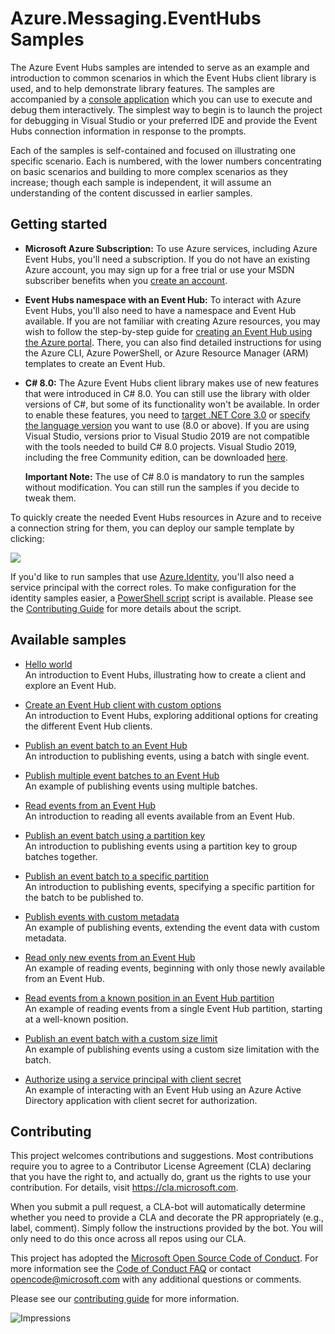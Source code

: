 ﻿---
page_type: sample
languages:
- csharp
products:
- azure
- azure-event-hubs
name: Azure.Messaging.EventHubs samples for .NET
description: Samples for the Azure.Messaging.EventHubs client library
---

# Azure.Messaging.EventHubs Samples

The  Azure Event Hubs samples are intended to serve as an example and introduction to common scenarios in which the Event Hubs client library is used, and to help demonstrate library features.  The samples are accompanied by a [console application](./Program.cs) which you can use to execute and debug them interactively.  The simplest way to begin is to launch the project for debugging in Visual Studio or your preferred IDE and provide the Event Hubs connection information in response to the prompts.

Each of the samples is self-contained and focused on illustrating one specific scenario.  Each is numbered, with the lower numbers concentrating on basic scenarios and building to more complex scenarios as they increase; though each sample is independent, it will assume an understanding of the content discussed in earlier samples.

## Getting started

- **Microsoft Azure Subscription:**  To use Azure services, including Azure Event Hubs, you'll need a subscription.  If you do not have an existing Azure account, you may sign up for a free trial or use your MSDN subscriber benefits when you [create an account](https://account.windowsazure.com/Home/Index).

- **Event Hubs namespace with an Event Hub:** To interact with Azure Event Hubs, you'll also need to have a namespace and Event Hub available.  If you are not familiar with creating Azure resources, you may wish to follow the step-by-step guide for [creating an Event Hub using the Azure portal](https://docs.microsoft.com/en-us/azure/event-hubs/event-hubs-create).  There, you can also find detailed instructions for using the Azure CLI, Azure PowerShell, or Azure Resource Manager (ARM) templates to create an Event Hub.

- **C# 8.0:** The Azure Event Hubs client library makes use of new features that were introduced in C# 8.0.  You can still use the library with older versions of C#, but some of its functionality won't be available.  In order to enable these features, you need to [target .NET Core 3.0](https://docs.microsoft.com/en-us/dotnet/standard/frameworks#how-to-specify-target-frameworks) or [specify the language version](https://docs.microsoft.com/en-gb/dotnet/csharp/language-reference/configure-language-version#override-a-default) you want to use (8.0 or above).  If you are using Visual Studio, versions prior to Visual Studio 2019 are not compatible with the tools needed to build C# 8.0 projects.  Visual Studio 2019, including the free Community edition, can be downloaded [here](https://visualstudio.microsoft.com/vs/).

  **Important Note:** The use of C# 8.0 is mandatory to run the samples without modification.  You can still run the samples if you decide to tweak them.

To quickly create the needed Event Hubs resources in Azure and to receive a connection string for them, you can deploy our sample template by clicking:

[![](http://azuredeploy.net/deploybutton.png)](https://portal.azure.com/#create/Microsoft.Template/uri/https%3A%2F%2Fraw.githubusercontent.com%2FAzure%2Fazure-sdk-for-net%2Fmaster%2Fsdk%2Feventhub%2FAzure.Messaging.EventHubs%2Fassets%2Fsamples-azure-deploy.json)

If you'd like to run samples that use [Azure.Identity](https://github.com/Azure/azure-sdk-for-net/tree/master/sdk/identity/Azure.Identity), you'll also need a service principal with the correct roles. To make configuration for the identity samples easier, a [PowerShell script](https://github.com/Azure/azure-sdk-for-net/blob/master/sdk/eventhub/Azure.Messaging.EventHubs/assets/identity-samples-azure-setup.ps1) script is available. Please see the [Contributing Guide](https://github.com/Azure/azure-sdk-for-net/blob/master/sdk/eventhub/Azure.Messaging.EventHubs/CONTRIBUTING.md#Azure-Identity-Samples) for more details about the script.

## Available samples

- [Hello world](https://github.com/Azure/azure-sdk-for-net/tree/master/sdk/eventhub/Azure.Messaging.EventHubs/samples/Sample01_HelloWorld.cs)  
  An introduction to Event Hubs, illustrating how to create a client and explore an Event Hub.

- [Create an Event Hub client with custom options](https://github.com/Azure/azure-sdk-for-net/tree/master/sdk/eventhub/Azure.Messaging.EventHubs/samples/Sample02_ClientWithCustomOptions.cs)  
  An introduction to Event Hubs, exploring additional options for creating the different Event Hub clients.

- [Publish an event batch to an Event Hub](https://github.com/Azure/azure-sdk-for-net/tree/master/sdk/eventhub/Azure.Messaging.EventHubs/samples/Sample03_PublishAnEventBatch.cs)  
  An introduction to publishing events, using a batch with single event.  
  
- [Publish multiple event batches to an Event Hub](https://github.com/Azure/azure-sdk-for-net/tree/master/sdk/eventhub/Azure.Messaging.EventHubs/samples/Sample04_PublishMultipleEventBatches.cs)  
  An example of publishing events using multiple batches.    

- [Read events from an Event Hub](https://github.com/Azure/azure-sdk-for-net/tree/master/sdk/eventhub/Azure.Messaging.EventHubs/samples/Sample05_ReadEvents.cs)  
  An introduction to reading all events available from an Event Hub.

- [Publish an event batch using a partition key](https://github.com/Azure/azure-sdk-for-net/tree/master/sdk/eventhub/Azure.Messaging.EventHubs/samples/Sample06_PublishAnEventBatchWithPartitionKey.cs)  
  An introduction to publishing events using a partition key to group batches together.

- [Publish an event batch to a specific partition](https://github.com/Azure/azure-sdk-for-net/tree/master/sdk/eventhub/Azure.Messaging.EventHubs/samples/Sample07_PublishAnEventBatchToASpecificPartition.cs)  
  An introduction to publishing events, specifying a specific partition for the batch to be published to.

- [Publish events with custom metadata](https://github.com/Azure/azure-sdk-for-net/tree/master/sdk/eventhub/Azure.Messaging.EventHubs/samples/Sample08_PublishEventsWithCustomMetadata.cs)  
  An example of publishing events, extending the event data with custom metadata.

- [Read only new events from an Event Hub](https://github.com/Azure/azure-sdk-for-net/tree/master/sdk/eventhub/Azure.Messaging.EventHubs/samples/Sample09_ReadOnlyNewEvents.cs)  
  An example of reading events, beginning with only those newly available from an Event Hub.

- [Read events from a known position in an Event Hub partition](https://github.com/Azure/azure-sdk-for-net/tree/master/sdk/eventhub/Azure.Messaging.EventHubs/samples/Sample10_ReadEventsFromAKnownPosition.cs)  
  An example of reading events from a single Event Hub partition, starting at a well-known position.

- [Publish an event batch with a custom size limit](https://github.com/Azure/azure-sdk-for-net/tree/master/sdk/eventhub/Azure.Messaging.EventHubs/samples/Sample11_PublishAnEventBatchWithCustomSizeLimit.cs)  
  An example of publishing events using a custom size limitation with the batch.

- [Authorize using a service principal with client secret](https://github.com/Azure/azure-sdk-for-net/tree/master/sdk/eventhub/Azure.Messaging.EventHubs/samples/Sample12_AuthenticateWithClientSecretCredential.cs)  
  An example of interacting with an Event Hub using an Azure Active Directory application with client secret for authorization.

## Contributing  

This project welcomes contributions and suggestions.  Most contributions require you to agree to a Contributor License Agreement (CLA) declaring that you have the right to, and actually do, grant us the rights to use your contribution. For details, visit https://cla.microsoft.com.

When you submit a pull request, a CLA-bot will automatically determine whether you need to provide a CLA and decorate the PR appropriately (e.g., label, comment). Simply follow the instructions provided by the bot. You will only need to do this once across all repos using our CLA.

This project has adopted the [Microsoft Open Source Code of Conduct](https://opensource.microsoft.com/codeofconduct/). For more information see the [Code of Conduct FAQ](https://opensource.microsoft.com/codeofconduct/faq/) or contact [opencode@microsoft.com](mailto:opencode@microsoft.com) with any additional questions or comments.

Please see our [contributing guide](./CONTRIBUTING.md) for more information.

![Impressions](https://azure-sdk-impressions.azurewebsites.net/api/impressions/azure-sdk-for-net%2Fsdk%2Feventhub%2FAzure.Messaging.EventHubs/samples/%2FREADME.png)
